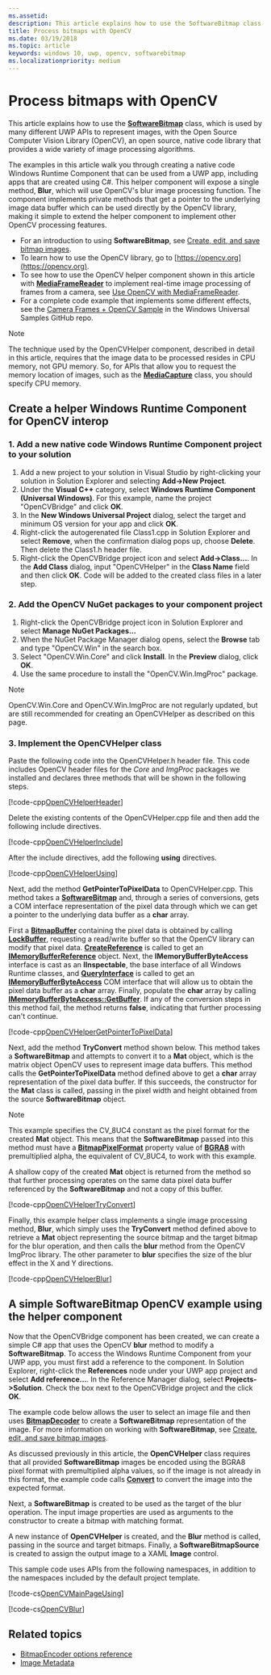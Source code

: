 ```yaml
---
ms.assetid: 
description: This article explains how to use the SoftwareBitmap class with the Open Source Computer Vision Library (OpenCV).
title: Process bitmaps with OpenCV
ms.date: 03/19/2018
ms.topic: article
keywords: windows 10, uwp, opencv, softwarebitmap
ms.localizationpriority: medium
---
```

# Process bitmaps with OpenCV

This article explains how to use the **[SoftwareBitmap](https://docs.microsoft.com/uwp/api/Windows.Graphics.Imaging.SoftwareBitmap)** class, which is used by many different UWP APIs to represent images, with the Open Source Computer Vision Library (OpenCV), an open source, native code library that provides a wide variety of image processing algorithms. 

The examples in this article walk you through creating a native code Windows Runtime Component that can be used from a UWP app, including apps that are created using C#. This helper component will expose a single method, **Blur**, which will use OpenCV's blur image processing function. The component implements private methods that get a pointer to the underlying image data buffer which can be used directly by the OpenCV library, making it simple to extend the helper component to implement other OpenCV processing features. 

* For an introduction to using **SoftwareBitmap**, see [Create, edit, and save bitmap images](imaging.md). 
* To learn how to use the OpenCV library, go to [https://opencv.org](https://opencv.org).
* To see how to use the OpenCV helper component shown in this article with **[MediaFrameReader](https://docs.microsoft.com/uwp/api/windows.media.capture.frames.mediaframereader)** to implement real-time image processing of frames from a camera, see [Use OpenCV with MediaFrameReader](use-opencv-with-mediaframereader.md).
* For a complete code example that implements some different effects, see the [Camera Frames + OpenCV Sample](https://go.microsoft.com/fwlink/?linkid=854003) in the Windows Universal Samples GitHub repo.

> [!NOTE] 
> The technique used by the OpenCVHelper component, described in detail in this article, requires that the image data to be processed resides in CPU memory, not GPU memory. So, for APIs that allow you to request the memory location of images, such as the **[MediaCapture](https://docs.microsoft.com/uwp/api/windows.media.capture.mediacapture)** class, you should specify CPU memory.

## Create a helper Windows Runtime Component for OpenCV interop

### 1. Add a new native code Windows Runtime Component project to your solution

1. Add a new project to your solution in Visual Studio by right-clicking your solution in Solution Explorer and selecting **Add->New Project**. 
2. Under the **Visual C++** category, select **Windows Runtime Component (Universal Windows)**. For this example, name the project "OpenCVBridge" and click **OK**. 
3. In the **New Windows Universal Project** dialog, select the target and minimum OS version for your app and click **OK**.
4. Right-click the autogerenated file Class1.cpp in Solution Explorer and select **Remove**, when the confirmation dialog pops up, choose **Delete**. Then delete the Class1.h header file.
5. Right-click the OpenCVBridge project icon and select **Add->Class...**. In the **Add Class** dialog, input "OpenCVHelper" in the **Class Name** field and then click **OK**. Code will be added to the created class files in a later step.

### 2. Add the OpenCV NuGet packages to your component project

1. Right-click the OpenCVBridge project icon in Solution Explorer and select **Manage NuGet Packages...**
2. When the NuGet Package Manager dialog opens, select the **Browse** tab and type "OpenCV.Win" in the search box.
3. Select "OpenCV.Win.Core" and click **Install**. In the **Preview** dialog, click **OK**.
4. Use the same procedure to install the "OpenCV.Win.ImgProc" package.

> [!NOTE]
> OpenCV.Win.Core and OpenCV.Win.ImgProc are not regularly updated, but are still recommended for creating an OpenCVHelper as described on this page.

### 3. Implement the OpenCVHelper class

Paste the following code into the OpenCVHelper.h header file. This code includes OpenCV header files for the *Core* and *ImgProc* packages we installed and declares three methods that will be shown in the following steps.

[!code-cpp[OpenCVHelperHeader](./code/ImagingWin10/cs/OpenCVBridge/OpenCVHelper.h#SnippetOpenCVHelperHeader)]

Delete the existing contents of the OpenCVHelper.cpp file and then add the following include directives. 

[!code-cpp[OpenCVHelperInclude](./code/ImagingWin10/cs/OpenCVBridge/OpenCVHelper.cpp#SnippetOpenCVHelperInclude)]

After the include directives, add the following **using** directives. 

[!code-cpp[OpenCVHelperUsing](./code/ImagingWin10/cs/OpenCVBridge/OpenCVHelper.cpp#SnippetOpenCVHelperUsing)]

Next, add the method **GetPointerToPixelData** to OpenCVHelper.cpp. This method takes a **[SoftwareBitmap](https://docs.microsoft.com/uwp/api/Windows.Graphics.Imaging.SoftwareBitmap)** and, through a series of conversions, gets a COM interface representation of the pixel data through which we can get a pointer to the underlying data buffer as a **char** array. 

First a **[BitmapBuffer](https://docs.microsoft.com/uwp/api/windows.graphics.imaging.bitmapbuffer)** containing the pixel data is obtained by calling **[LockBuffer](https://docs.microsoft.com/uwp/api/windows.graphics.imaging.softwarebitmap.lockbuffer)**, requesting a read/write buffer so that the OpenCV library can modify that pixel data.  **[CreateReference](https://docs.microsoft.com/uwp/api/windows.graphics.imaging.bitmapbuffer.CreateReference)** is called to get an **[IMemoryBufferReference](https://docs.microsoft.com/uwp/api/windows.foundation.imemorybufferreference)** object. Next, the **IMemoryBufferByteAccess** interface is cast as an **IInspectable**, the base interface of all Windows Runtime classes, and **[QueryInterface](https://msdn.microsoft.com/library/windows/desktop/ms682521(v=vs.85).aspx)** is called to get an **[IMemoryBufferByteAccess](https://msdn.microsoft.com/library/mt297505(v=vs.85).aspx)** COM interface that will allow us to obtain the pixel data buffer as a **char** array. Finally, populate the **char** array by calling **[IMemoryBufferByteAccess::GetBuffer](https://msdn.microsoft.com/library/mt297506(v=vs.85).aspx)**. If any of the conversion steps in this method fail, the method returns **false**, indicating that further processing can't continue.

[!code-cpp[OpenCVHelperGetPointerToPixelData](./code/ImagingWin10/cs/OpenCVBridge/OpenCVHelper.cpp#SnippetOpenCVHelperGetPointerToPixelData)]

Next, add the method **TryConvert** method shown below. This method takes a **SoftwareBitmap** and attempts to convert it to a **Mat** object, which is the matrix object OpenCV uses to represent image data buffers. This method calls the **GetPointerToPixelData** method defined above to get a **char** array representation of the pixel data buffer. If this succeeds, the constructor for the **Mat** class is called, passing in the pixel width and height obtained from the source **SoftwareBitmap** object. 

> [!NOTE] 
> This example specifies the CV_8UC4 constant as the pixel format for the created **Mat** object. This means that the **SoftwareBitmap** passed into this method must have a **[BitmapPixelFormat](https://docs.microsoft.com/uwp/api/windows.graphics.imaging.softwarebitmap.BitmapPixelFormat)** property value of  **[BGRA8](https://docs.microsoft.com/uwp/api/Windows.Graphics.Imaging.BitmapPixelFormat)** with premultiplied alpha, the equivalent of CV_8UC4, to work with this example.

A shallow copy of the created **Mat** object is returned from the method so that further processing operates on the same data pixel data buffer referenced by the **SoftwareBitmap** and not a copy of this buffer.

[!code-cpp[OpenCVHelperTryConvert](./code/ImagingWin10/cs/OpenCVBridge/OpenCVHelper.cpp#SnippetOpenCVHelperTryConvert)]

Finally, this example helper class implements a single image processing method, **Blur**, which simply uses the **TryConvert** method defined above to retrieve a **Mat** object representing the source bitmap and the target bitmap for the blur operation, and then calls the **blur** method from the OpenCV ImgProc library. The other parameter to **blur** specifies the size of the blur effect in the X and Y directions.

[!code-cpp[OpenCVHelperBlur](./code/ImagingWin10/cs/OpenCVBridge/OpenCVHelper.cpp#SnippetOpenCVHelperBlur)]


## A simple SoftwareBitmap OpenCV example using the helper component
Now that the OpenCVBridge component has been created, we can create a simple C# app that uses the OpenCV **blur** method to modify a **SoftwareBitmap**. To access the Windows Runtime Component from your UWP app, you must first add a reference to the component. In Solution Explorer, right-click the **References** node under your UWP app project and select **Add reference...**. In the Reference Manager dialog, select **Projects->Solution**. Check the box next to the OpenCVBridge project and the click **OK**.

The example code below allows the user to select an image file and then uses **[BitmapDecoder](https://docs.microsoft.com/uwp/api/windows.graphics.imaging.bitmapencoder)** to create a **SoftwareBitmap** representation of the image. For more information on working with **SoftwareBitmap**, see [Create, edit, and save bitmap images](https://docs.microsoft.com/windows/uwp/audio-video-camera/imaging).

As discussed previously in this article, the **OpenCVHelper** class requires that all provided **SoftwareBitmap** images be encoded using the BGRA8 pixel format with premultiplied alpha values, so if the image is not already in this format, the example code calls **[Convert](https://docs.microsoft.com/uwp/api/windows.graphics.imaging.softwarebitmap.BitmapAlphaMode)** to convert the image into the expected format.

Next, a **SoftwareBitmap** is created to be used as the target of the blur operation. The input image properties are used as arguments to the constructor to create a bitmap with matching format.

A new instance of **OpenCVHelper** is created, and the **Blur** method is called, passing in the source and target bitmaps. Finally, a **SoftwareBitmapSource** is created to assign the output image to a XAML **Image** control.

This sample code uses APIs from the following namespaces, in addition to the namespaces included by the default project template.

[!code-cs[OpenCVMainPageUsing](./code/ImagingWin10/cs/MainPage.OpenCV.xaml.cs#SnippetOpenCVMainPageUsing)]

[!code-cs[OpenCVBlur](./code/ImagingWin10/cs/MainPage.OpenCV.xaml.cs#SnippetOpenCVBlur)]

## Related topics

* [BitmapEncoder options reference](bitmapencoder-options-reference.md)
* [Image Metadata](image-metadata.md)
 

 




